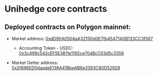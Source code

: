# Unihedge core contracts
## Deployed contracts on Polygon mainnet:


* Market address: [0xdD90A0504aA3215Dd0E7fb45471A0B133CC3f567](https://polygonscan.com/address/0xdD90A0504aA3215Dd0E7fb45471A0B133CC3f567)
    * Accounting Token - USDC: [0x3c499c542cEF5E3811e1192ce70d8cC03d5c3359](https://polygonscan.com/address/0x3c499c542cEF5E3811e1192ce70d8cC03d5c3359)

* Market Getter address: [0x2f896ED0daada5136A41BbeAB6e2093C80D52928](https://polygonscan.com/address/0x2f896ED0daada5136A41BbeAB6e2093C80D52928)
